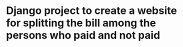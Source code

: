 # Django project to create a website for splitting the bill among the persons who paid and not paid

